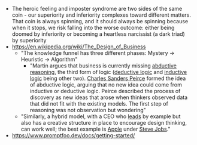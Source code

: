 - The heroic feeling and imposter syndrome are two sides of the same coin - our superiority and inferiority complexes toward different matters. That coin is always spinning, and it should always be spinning because when it stops, we risk falling into the worse outcome: either being doomed by inferiority or becoming a heartless narcissist (a dark triad) by superiority
- https://en.wikipedia.org/wiki/The_Design_of_Business
	- "The knowledge funnel has three different phases: Mystery → Heuristic → Algorithm"
		- "Martin argues that business is currently missing [abductive reasoning](https://en.wikipedia.org/wiki/Abductive_reasoning "Abductive reasoning"), the third form of logic ([deductive logic](https://en.wikipedia.org/wiki/Deductive_logic "Deductive logic") and [inductive logic](https://en.wikipedia.org/wiki/Inductive_logic "Inductive logic") being other two). [Charles Sanders Peirce](https://en.wikipedia.org/wiki/Charles_Sanders_Peirce "Charles Sanders Peirce") formed the idea of abductive logic, arguing that no new idea could come from inductive or deductive logic. Peirce described the process of discovery as new ideas that arose when thinkers observed data that did not fit with the existing models. The first step of reasoning was not observation but wondering"
	- "Similarly, a hybrid model, with a CEO who [leads](https://en.wikipedia.org/wiki/Leadership "Leadership") by example but also has a creative structure in place to encourage design thinking, can work well; the best example is [Apple](https://en.wikipedia.org/wiki/Apple_Inc. "Apple Inc.") under [Steve Jobs](https://en.wikipedia.org/wiki/Steve_Jobs "Steve Jobs")."
- https://www.promptfoo.dev/docs/getting-started/